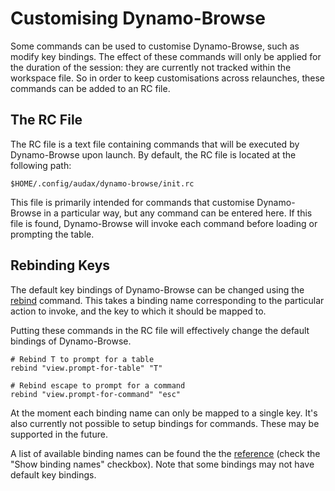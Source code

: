 # Customising Dynamo-Browse

Some commands can be used to customise Dynamo-Browse, such as modify key bindings.
The effect of these commands will only be applied for the duration of the session: they are currently not
tracked within the workspace file.  So in order to keep customisations across relaunches, these commands
can be added to an RC file.

## The RC File

The RC file is a text file containing commands that will be executed by Dynamo-Browse upon launch.
By default, the RC file is located at the following path:

```
$HOME/.config/audax/dynamo-browse/init.rc
```

This file is primarily intended for commands that customise Dynamo-Browse in a particular way, but any
command can be entered here.  If this file is found, Dynamo-Browse will invoke each command before loading
or prompting the table.

## Rebinding Keys

The default key bindings of Dynamo-Browse can be changed using the [rebind](/docs/reference/commands#rebind) command.  This takes
a binding name corresponding to the particular action to invoke, and the key
to which it should be mapped to.

Putting these commands in the RC file will effectively change the default bindings of Dynamo-Browse.

```
# Rebind T to prompt for a table
rebind "view.prompt-for-table" "T"

# Rebind escape to prompt for a command
rebind "view.prompt-for-command" "esc"
```

At the moment each binding name can only be mapped to a single key.  It's also currently not possible
to setup bindings for commands.  These may be supported in the future.

A list of available binding names can be found the the [reference](/docs/reference/key-bindings)
(check the "Show binding names" checkbox).  Note that some bindings may not have default key bindings. 